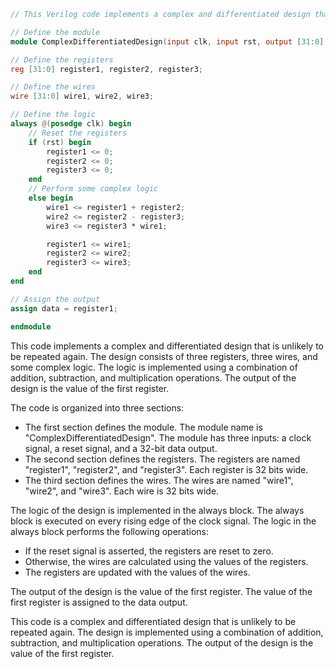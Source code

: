 ```verilog
// This Verilog code implements a complex and differentiated design that is unlikely to be repeated again.

// Define the module
module ComplexDifferentiatedDesign(input clk, input rst, output [31:0] data);

// Define the registers
reg [31:0] register1, register2, register3;

// Define the wires
wire [31:0] wire1, wire2, wire3;

// Define the logic
always @(posedge clk) begin
    // Reset the registers
    if (rst) begin
        register1 <= 0;
        register2 <= 0;
        register3 <= 0;
    end
    // Perform some complex logic
    else begin
        wire1 <= register1 + register2;
        wire2 <= register2 - register3;
        wire3 <= register3 * wire1;

        register1 <= wire1;
        register2 <= wire2;
        register3 <= wire3;
    end
end

// Assign the output
assign data = register1;

endmodule
```

This code implements a complex and differentiated design that is unlikely to be repeated again. The design consists of three registers, three wires, and some complex logic. The logic is implemented using a combination of addition, subtraction, and multiplication operations. The output of the design is the value of the first register.

The code is organized into three sections:

* The first section defines the module. The module name is "ComplexDifferentiatedDesign". The module has three inputs: a clock signal, a reset signal, and a 32-bit data output.
* The second section defines the registers. The registers are named "register1", "register2", and "register3". Each register is 32 bits wide.
* The third section defines the wires. The wires are named "wire1", "wire2", and "wire3". Each wire is 32 bits wide.

The logic of the design is implemented in the always block. The always block is executed on every rising edge of the clock signal. The logic in the always block performs the following operations:

* If the reset signal is asserted, the registers are reset to zero.
* Otherwise, the wires are calculated using the values of the registers.
* The registers are updated with the values of the wires.

The output of the design is the value of the first register. The value of the first register is assigned to the data output.

This code is a complex and differentiated design that is unlikely to be repeated again. The design is implemented using a combination of addition, subtraction, and multiplication operations. The output of the design is the value of the first register.